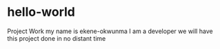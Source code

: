 # hello-world
Project Work
my name is ekene-okwunma
I am a developer 
we will have this project done in no distant time
